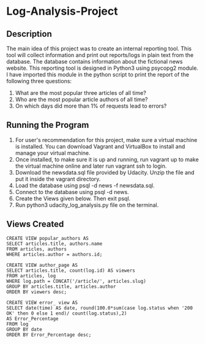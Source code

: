 # Log-Analysis-Project

## Description

The main idea of this project was to create an internal reporting tool. This tool will collect information and print out reports/logs in plain text from the database. The database contains information about the fictional news website. This reporting tool is designed in Python3 using psycopg2 module. I have imported this module in the python script to print the report of the following three questions:

   1. What are the most popular three articles of all time?
   2. Who are the most popular article authors of all time?
   3. On which days did more than 1% of requests lead to errors?

## Running the Program 

  1. For user's recommendation for this project, make sure a virtual machine is installed. You can download Vagrant and VirtualBox to install and manage your virtual machine.
  2. Once installed, to make sure it is up and running, run vagrant up to make the virtual machine online and later run vagrant ssh to login. 
  3. Download the newsdata.sql file provided by Udacity. Unzip the file and put it inside the vagrant directory. 
  4. Load the database using psql -d news -f newsdata.sql.
  5. Connect to the database using psql -d news.
  6. Create the Views given below. Then exit psql.
  7. Run python3 udacity_log_analysis.py file on the terminal. 
  
## Views Created
    
    CREATE VIEW popular_authors AS
    SELECT articles.title, authors.name
    FROM articles, authors
    WHERE articles.author = authors.id;

    CREATE VIEW author_page AS
    SELECT articles.title, count(log.id) AS viewers
    FROM articles, log
    WHERE log.path = CONCAT('/article/', articles.slug)
    GROUP BY articles.title, articles.author
    ORDER BY viewers desc;

    CREATE VIEW error_ view AS
    SELECT date(time) AS date, round(100.0*sum(case log.status when '200 OK' then 0 else 1 end)/ count(log.status),2) 
    AS Error_Percentage 
    FROM log
    GROUP BY date
    ORDER BY Error_Percentage desc;
